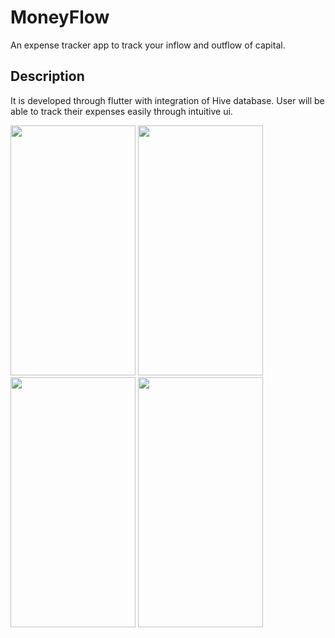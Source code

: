 # MoneyFlow

An expense tracker app to track your inflow and outflow of capital.
## Description

It is developed through flutter with integration of Hive database.
User will be able to track their expenses easily through intuitive ui.

<img src="https://user-images.githubusercontent.com/89133940/148631516-5d1469d4-7a66-4e87-b94b-3fc5974c7631.png" width="200" height="400"> <img src="https://user-images.githubusercontent.com/89133940/148631706-c36bf4ec-b925-43ce-b4ee-3b9f6124311d.png" width="200" height="400"> <img src="https://user-images.githubusercontent.com/89133940/148631721-da2a304e-a61e-4c32-bdeb-63fe2e9a7243.png" width="200" height="400"> <img src="https://user-images.githubusercontent.com/89133940/148631728-c3862e2e-80fc-49e0-96b5-e95d8356429f.png" width="200" height="400">

